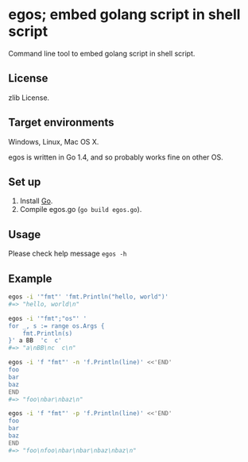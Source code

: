 egos; embed golang script in shell script
=========================================

Command line tool to embed golang script in shell script.

License
-------

zlib License.

Target environments
-------------------

Windows, Linux, Mac OS X.

egos is written in Go 1.4, and so probably works fine on other OS.

Set up
------

1. Install [Go](https://golang.org/ "Official website").
2. Compile egos.go (`go build egos.go`).

Usage
-----

Please check help message `egos -h`

Example
-------

```sh
egos -i '"fmt"' 'fmt.Println("hello, world")'
#=> "hello, world\n"

egos -i '"fmt";"os"' '
for _, s := range os.Args {
    fmt.Println(s)
}' a BB  'c  c'
#=> "a\nBB\nc  c\n"

egos -i 'f "fmt"' -n 'f.Println(line)' <<'END'
foo
bar
baz
END
#=> "foo\nbar\nbaz\n"

egos -i 'f "fmt"' -p 'f.Println(line)' <<'END'
foo
bar
baz
END
#=> "foo\nfoo\nbar\nbar\nbaz\nbaz\n"
```
